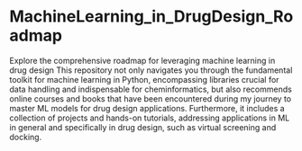 # MachineLearning_in_DrugDesign_Roadmap
Explore the comprehensive roadmap for leveraging machine learning in drug design
This repository not only navigates you through the fundamental toolkit for machine learning in Python, encompassing libraries crucial for data handling and indispensable for cheminformatics, but also recommends online courses and books that have been encountered during my journey to master ML models for drug design applications. Furthermore, it includes a collection of projects and hands-on tutorials, addressing applications in ML in general and specifically in drug design, such as virtual screening and docking.
